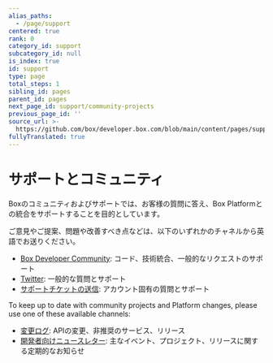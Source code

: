 ```yaml
---
alias_paths:
  - /page/support
centered: true
rank: 0
category_id: support
subcategory_id: null
is_index: true
id: support
type: page
total_steps: 1
sibling_id: pages
parent_id: pages
next_page_id: support/community-projects
previous_page_id: ''
source_url: >-
  https://github.com/box/developer.box.com/blob/main/content/pages/support/index.md
fullyTranslated: true
---
```

# サポートとコミュニティ

Boxのコミュニティおよびサポートでは、お客様の質問に答え、Box Platformとの統合をサポートすることを目的としています。

ご意見やご提案、問題や改善すべき点などは、以下のいずれかのチャネルから英語でお送りください。

* [Box Developer Community][forum]: コード、技術統合、一般的なリクエストのサポート
* [Twitter][twitter]: 一般的な質問とサポート
* [サポートチケットの送信][support]: アカウント固有の質問とサポート

To keep up to date with community projects and Platform changes, please use one of these available channels:

* [変更ログ](page://changelog): APIの変更、非推奨のサービス、リリース
* [開発者向けニュースレター](page://newsletter): 主なイベント、プロジェクト、リリースに関する定期的なお知らせ

<!-- i18n-enable localize-links -->

[forum]: https://forum.box.com/

[twitter]: https://twitter.com/BoxPlatform

[support]: https://support.box.com/hc/requests/new

<!-- i18n-disable localize-links -->
